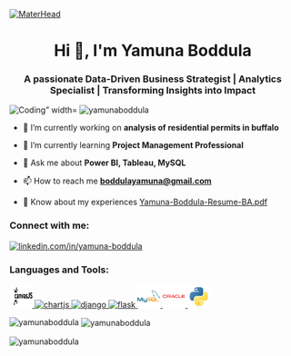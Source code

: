 [![MaterHead](https://y.yarn.co/f8c1d8fe-2b3c-459e-981f-e6cabb33802a_text.gif)](https://yamunaboddula.io)
<h1 align="center">Hi 👋, I'm Yamuna Boddula</h1>
<h3 align="center">A passionate Data-Driven Business Strategist | Analytics Specialist | Transforming Insights into Impact</h3>
<img align=“right” alt="Coding” width="400" src="https://user-images.githubusercontent.com/59734313/157189039-c09b3e38-9f42-42c0-ab54-14f1574190a7.gif”>


<p align="left"> <img src="https://komarev.com/ghpvc/?username=yamunaboddula&label=Profile%20views&color=0e75b6&style=flat" alt="yamunaboddula" /> </p>

- 🔭 I’m currently working on **analysis of residential permits in buffalo**

- 🌱 I’m currently learning **Project Management Professional**

- 💬 Ask me about **Power BI, Tableau, MySQL**

- 📫 How to reach me **boddulayamuna@gmail.com**

- 📄 Know about my experiences [Yamuna-Boddula-Resume-BA.pdf](Yamuna-Boddula-Resume-BA.pdf)

<h3 align="left">Connect with me:</h3>
<p align="left">
<a href="https://linkedin.com/in/linkedin.com/in/yamuna-boddula" target="blank"><img align="center" src="https://raw.githubusercontent.com/rahuldkjain/github-profile-readme-generator/master/src/images/icons/Social/linked-in-alt.svg" alt="linkedin.com/in/yamuna-boddula" height="30" width="40" /></a>
</p>

<h3 align="left">Languages and Tools:</h3>
<p align="left"> <a href="https://canvasjs.com" target="_blank" rel="noreferrer"> <img src="https://raw.githubusercontent.com/Hardik0307/Hardik0307/master/assets/canvasjs-charts.svg" alt="canvasjs" width="40" height="40"/> </a> <a href="https://www.chartjs.org" target="_blank" rel="noreferrer"> <img src="https://www.chartjs.org/media/logo-title.svg" alt="chartjs" width="40" height="40"/> </a> <a href="https://www.djangoproject.com/" target="_blank" rel="noreferrer"> <img src="https://cdn.worldvectorlogo.com/logos/django.svg" alt="django" width="40" height="40"/> </a> <a href="https://flask.palletsprojects.com/" target="_blank" rel="noreferrer"> <img src="https://www.vectorlogo.zone/logos/pocoo_flask/pocoo_flask-icon.svg" alt="flask" width="40" height="40"/> </a> <a href="https://www.mysql.com/" target="_blank" rel="noreferrer"> <img src="https://raw.githubusercontent.com/devicons/devicon/master/icons/mysql/mysql-original-wordmark.svg" alt="mysql" width="40" height="40"/> </a> <a href="https://www.oracle.com/" target="_blank" rel="noreferrer"> <img src="https://raw.githubusercontent.com/devicons/devicon/master/icons/oracle/oracle-original.svg" alt="oracle" width="40" height="40"/> </a> <a href="https://www.python.org" target="_blank" rel="noreferrer"> <img src="https://raw.githubusercontent.com/devicons/devicon/master/icons/python/python-original.svg" alt="python" width="40" height="40"/> </a> </p>

<p><img align="left" src="https://github-readme-stats.vercel.app/api/top-langs?username=yamunaboddula&show_icons=true&locale=en&layout=compact" alt="yamunaboddula" /></p>

<p>&nbsp;<img align="center" src="https://github-readme-stats.vercel.app/api?username=yamunaboddula&show_icons=true&locale=en" alt="yamunaboddula" /></p>

<p><img align="center" src="https://github-readme-streak-stats.herokuapp.com/?user=yamunaboddula&" alt="yamunaboddula" /></p>
